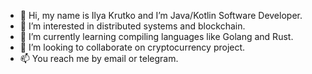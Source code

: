 - 👋 Hi, my name is Ilya Krutko and I’m Java/Kotlin Software Developer.
- 👀 I’m interested in distributed systems and blockchain.
- 🌱 I’m currently learning compiling languages like Golang and Rust.
- 💞️ I’m looking to collaborate on cryptocurrency project.
- 📫 You reach me by email or telegram.
